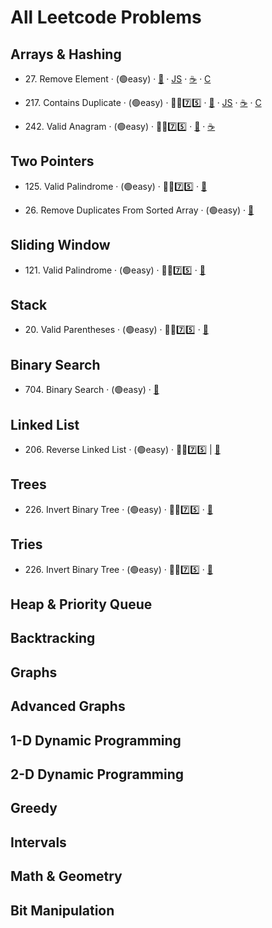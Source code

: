 # All Leetcode Problems

## Arrays & Hashing

- 27\. Remove Element · (🟢easy) 
· [🐍](https://github.com/flenhu/leetcode/blob/main/Python/easy/27_removeElement.ipynb)
· [JS](https://github.com/flenhu/leetcode)
· [☕️](https://github.com/flenhu/leetcode) 
· [C](https://github.com/flenhu/leetcode) 

- 217\. Contains Duplicate · (🟢easy) · 🧑‍🦯7️⃣5️⃣
· [🐍](https://github.com/flenhu/leetcode/blob/main/Python/easy/217_containsDuplicate.ipynb) 
· [JS](https://github.com/flenhu/leetcode) 
· [☕️](https://github.com/flenhu/leetcode) 
· [C](https://github.com/flenhu/leetcode)

- 242\. Valid Anagram · (🟢easy) · 🧑‍🦯7️⃣5️⃣
· [🐍](https://github.com/flenhu/leetcode/blob/main/Python/easy/242_validAnagram.ipynb) 
· [☕️](https://github.com/flenhu/leetcode/blob/main/Java/easy/242_validAnagram_java.ipynb)

## Two Pointers
- 125\. Valid Palindrome · (🟢easy) · 🧑‍🦯7️⃣5️⃣
· [🐍](https://github.com/flenhu/leetcode/blob/main/Python/easy/125_validPalindrome.ipynb) 


- 26\. Remove Duplicates From Sorted Array · (🟢easy) 
· [🐍](https://github.com/flenhu/leetcode/blob/main/Python/easy/26_removeDuplicatesFromSortedArray.ipynb)

## Sliding Window

- 121\. Valid Palindrome · (🟢easy) · 🧑‍🦯7️⃣5️⃣
· [🐍](https://github.com/flenhu/leetcode/blob/main/Python/easy/121_bestTimetoBuyAndSellStock.ipynb)


## Stack
- 20\. Valid Parentheses · (🟢easy) · 🧑‍🦯7️⃣5️⃣
· [🐍](https://github.com/flenhu/leetcode/blob/main/Python/easy/20_validParentheses.ipynb)

## Binary Search
- 704\. Binary Search · (🟢easy)
· [🐍](https://github.com/flenhu/leetcode/blob/main/Python/easy/704_binarySearch.ipynb)

## Linked List
- 206\. Reverse Linked List · (🟢easy) · 🧑‍🦯7️⃣5️⃣
| [🐍](https://github.com/flenhu/leetcode/blob/main/Python/easy/206_reverseLinkedList.ipynb)

## Trees
- 226\. Invert Binary Tree · (🟢easy) · 🧑‍🦯7️⃣5️⃣
· [🐍](https://github.com/flenhu/leetcode/blob/main/Python/easy/226_invertBinaryTree.ipynb)

## Tries
- 226\. Invert Binary Tree · (🟢easy) · 🧑‍🦯7️⃣5️⃣
· [🐍](https://github.com/flenhu/leetcode/blob/main/Python/easy/226_invertBinaryTree.ipynb)

## Heap & Priority Queue

## Backtracking 

## Graphs

## Advanced Graphs

## 1-D Dynamic Programming

## 2-D Dynamic Programming 

## Greedy

## Intervals

## Math & Geometry

## Bit Manipulation

